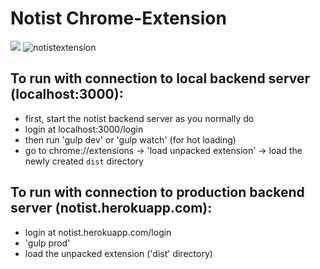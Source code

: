 # Notist Chrome-Extension
![](https://circleci.com/gh/Notist/browser-extension.svg?style=shield&circle-token=4cd817732842cf4b33de7affe2fc62e1505e02eb)
![notistextension](https://cloud.githubusercontent.com/assets/6070087/23582511/fb6c300c-00f9-11e7-9b5e-4dd4e60a6cbf.gif)
## To run with connection to local backend server (localhost:3000):
* first, start the notist backend server as you normally do
* login at localhost:3000/login
* then run 'gulp dev' or 'gulp watch' (for hot loading)
* go to chrome://extensions -> 'load unpacked extension' -> load the newly created `dist` directory

## To run with connection to production backend server (notist.herokuapp.com):
* login at notist.herokuapp.com/login
* 'gulp prod'
* load the unpacked extension ('dist' directory)
